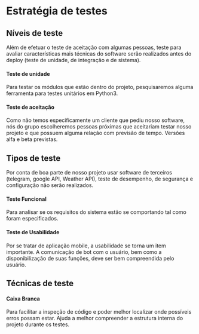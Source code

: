 # Estratégia de testes

## Níveis de teste

Além de efetuar o teste de aceitação com algumas pessoas, teste para avaliar características mais técnicas do software serão realizados antes do deploy (teste de unidade, de integração e de sistema).

#### Teste de unidade
Para testar os módulos que estão dentro do projeto, pesquisaremos alguma ferramenta para testes unitários em Python3.
#### Teste de aceitação
Como não temos especificamente um cliente que pediu nosso software, nós do grupo escolheremos pessoas próximas que aceitariam testar nosso projeto e que possuem alguma relação com previsão de tempo. Versões alfa e beta previstas.

## Tipos de teste
Por conta de boa parte de nosso projeto usar software de terceiros (telegram, google API, Weather API), teste de desempenho, de segurança e configuração não serão realizados.
#### Teste Funcional
Para analisar se os requisitos do sistema estão se comportando tal como foram especificados.
#### Teste de Usabilidade
Por se tratar de aplicação mobile, a usabilidade se torna um item importante. A comunicação de bot com o usuário, bem como a disponibilização de suas funções, deve ser bem compreendida pelo usuário.

## Técnicas de teste

#### Caixa Branca
Para facilitar a inspeção de código e poder melhor localizar onde possíveis erros possam estar. Ajuda a melhor compreender a estrutura interna do projeto durante os testes.
